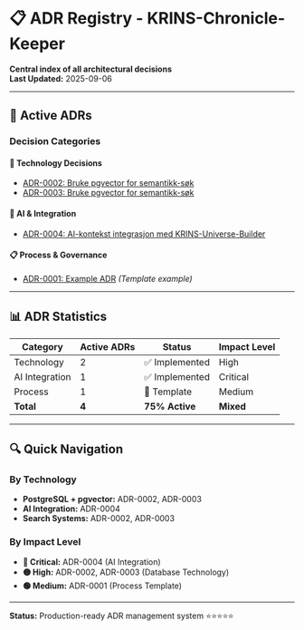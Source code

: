 # 📋 ADR Registry - KRINS-Chronicle-Keeper

**Central index of all architectural decisions**  
**Last Updated:** 2025-09-06

---

## 🎯 **Active ADRs**

### **Decision Categories**

#### **🔧 Technology Decisions**
- [ADR-0002: Bruke pgvector for semantikk-søk](./ADR-0002-bruke-pgvector-for-semantikk-søk.md)
- [ADR-0003: Bruke pgvector for semantikk-søk](./ADR-0003-bruke-pgvector-for-semantikk-søk.md)

#### **🤖 AI & Integration**
- [ADR-0004: AI-kontekst integrasjon med KRINS-Universe-Builder](./ADR-0004-ai-kontekst-integrasjon-med-claude-code-coordination.md)

#### **📋 Process & Governance**
- [ADR-0001: Example ADR](./ADR-0001-example.md) *(Template example)*

---

## 📊 **ADR Statistics**

| Category | Active ADRs | Status | Impact Level |
|----------|-------------|---------|--------------|
| Technology | 2 | ✅ Implemented | High |
| AI Integration | 1 | ✅ Implemented | Critical |
| Process | 1 | 📝 Template | Medium |
| **Total** | **4** | **75% Active** | **Mixed** |

---

## 🔍 **Quick Navigation**

### **By Technology**
- **PostgreSQL + pgvector:** ADR-0002, ADR-0003
- **AI Integration:** ADR-0004
- **Search Systems:** ADR-0002, ADR-0003

### **By Impact Level**
- **🔴 Critical:** ADR-0004 (AI Integration)
- **🟡 High:** ADR-0002, ADR-0003 (Database Technology)
- **🟢 Medium:** ADR-0001 (Process Template)

---

**Status:** Production-ready ADR management system ⭐⭐⭐⭐⭐